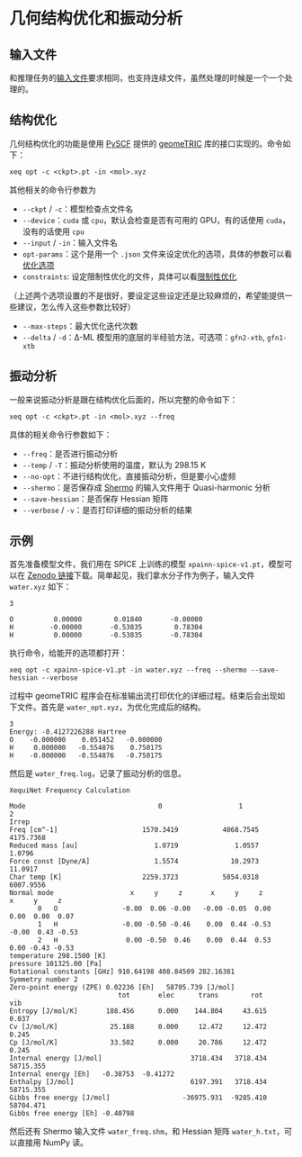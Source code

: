# 几何结构优化和振动分析
## 输入文件
和推理任务的[输入文件](./inference.md#输入文件)要求相同，也支持连续文件，虽然处理的时候是一个一个处理的。

## 结构优化
几何结构优化的功能是使用 [PySCF](https://pyscf.org/) 提供的 [geomeTRIC](https://geometric.readthedocs.io/en/latest/index.html) 库的接口实现的。命令如下：

```shell
xeq opt -c <ckpt>.pt -in <mol>.xyz
```

其他相关的命令行参数为

- `--ckpt` / `-c`：模型检查点文件名
- `--device`：`cuda` 或 `cpu`，默认会检查是否有可用的 GPU，有的话使用 `cuda`，没有的话使用 `cpu`
- `--input` / `-in`：输入文件名
- `opt-params`：这个是用一个 `.json` 文件来设定优化的选项，具体的参数可以看[优化选项](https://geometric.readthedocs.io/en/latest/options.html#optimization-parameters)
- `constraints`: 设定限制性优化的文件，具体可以看[限制性优化](https://geometric.readthedocs.io/en/latest/constraints.html)

（上述两个选项设置的不是很好，要设定这些设定还是比较麻烦的，希望能提供一些建议，怎么传入这些参数比较好）

- `--max-steps`：最大优化迭代次数
- `--delta` / `-d`：Δ-ML 模型用的底层的半经验方法，可选项：`gfn2-xtb`, `gfn1-xtb`

## 振动分析

一般来说振动分析是跟在结构优化后面的，所以完整的命令如下：

```shell
xeq opt -c <ckpt>.pt -in <mol>.xyz --freq
```

具体的相关命令行参数如下：

- `--freq`：是否进行振动分析
- `--temp` / `-T`：振动分析使用的温度，默认为 298.15 K
- `--no-opt`：不进行结构优化，直接振动分析，但是要小心虚频
- `--shermo`：是否保存成 [Shermo](http://sobereva.com/soft/shermo/) 的输入文件用于 Quasi-harmonic 分析
- `--save-hessian`：是否保存 Hessian 矩阵
- `--verbose` / `-v`：是否打印详细的振动分析的结果

## 示例
首先准备模型文件，我们用在 SPICE 上训练的模型 `xpainn-spice-v1.pt`，模型可以在 [Zenodo 链接](https://zenodo.org/records/14676636)下载。简单起见，我们拿水分子作为例子，输入文件 `water.xyz` 如下：

```
3

O          0.00000        0.01840       -0.00000
H         -0.00000       -0.53835        0.78304
H          0.00000       -0.53835       -0.78304
```

执行命令，给能开的选项都打开：

```shell
xeq opt -c xpainn-spice-v1.pt -in water.xyz --freq --shermo --save-hessian --verbose
```

过程中 geomeTRIC 程序会在标准输出流打印优化的详细过程。结束后会出现如下文件。首先是 `water_opt.xyz`，为优化完成后的结构。

```
3
Energy: -0.4127226288 Hartree
O    -0.000000    0.051452   -0.000000
H     0.000000   -0.554876    0.750175
H    -0.000000   -0.554876   -0.750175
```

然后是 `water_freq.log`，记录了振动分析的信息。


```
XequiNet Frequency Calculation

Mode                                 0                   1                   2
Irrep
Freq [cm^-1]                     1570.3419           4068.7545           4175.7368
Reduced mass [au]                   1.0719              1.0557              1.0796
Force const [Dyne/A]                1.5574             10.2973             11.0917
Char temp [K]                    2259.3723           5854.0318           6007.9556
Normal mode                   x     y     z       x     y     z       x     y     z
       0   O                -0.00  0.06 -0.00   -0.00 -0.05  0.00    0.00  0.00  0.07
       1   H                -0.00 -0.50 -0.46    0.00  0.44 -0.53   -0.00  0.43 -0.53
       2   H                 0.00 -0.50  0.46    0.00  0.44  0.53    0.00 -0.43 -0.53
temperature 298.1500 [K]
pressure 101325.00 [Pa]
Rotational constants [GHz] 910.64198 408.84509 282.16381
Symmetry number 2
Zero-point energy (ZPE) 0.02236 [Eh]   58705.739 [J/mol]
                           tot       elec      trans        rot        vib
Entropy [J/mol/K]       188.456      0.000    144.804     43.615      0.037
Cv [J/mol/K]             25.188      0.000     12.472     12.472      0.245
Cp [J/mol/K]             33.502      0.000     20.786     12.472      0.245
Internal energy [J/mol]                      3718.434   3718.434  58715.355
Internal energy [Eh]   -0.38753  -0.41272
Enthalpy [J/mol]                             6197.391   3718.434  58715.355
Gibbs free energy [J/mol]                  -36975.931  -9285.410  58704.471
Gibbs free energy [Eh] -0.40798
```

然后还有 Shermo 输入文件 `water_freq.shm`，和 Hessian 矩阵 `water_h.txt`，可以直接用 NumPy 读。
